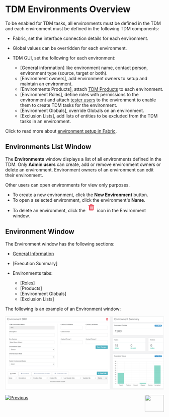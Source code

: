# TDM Environments Overview

To be enabled for TDM tasks, all environments must be defined in the TDM and each environment must be defined in the following TDM components:

- Fabric, set the interface connection details for each environment. 
- Global values can be overridden for each environment. 
- TDM GUI, set the following for each environment:

  - [General information] like environment name, contact person, environment type (source, target or both).
  - [Environment owners], add environment owners to setup and maintain an environment.
  - [Environments Products], attach [TDM Products](05_tdm_gui_product_window.md) to each environment.
  - [Environment Roles], define roles with permissions to the environment and attach [tester users](02_tdm_gui_user_types.md) to the environment to enable them to create TDM tasks for the environment.
  - [Environment Globals], override Globals on an environment.
  - [Exclusion Lists], add lists of entities to be excluded from the TDM tasks in an environment.

Click to read more about [environment setup in Fabric](/articles/TDM/tdm_implementation/20_tdm_fabric_implementation_environments_setup.md).
  ## Environments List Window

The **Environments** window displays a list of all environments defined in the TDM. Only **Admin users** can create, add or remove environment owners or delete an environment. Environment owners of an environment can edit their environment. 

Other users can open environments for view only purposes.

-   To create a new environment, click the **New Environment** button.
-   To open a selected environment, click the environment's **Name**.
-   To delete an environment, click the ![delete](images/delete_icon.png) icon in the Environment window.



## Environment Window

The Environment window has the following sections:

- [General Information](08_environment_window_general_information.md)

- [Execution Summary]

- Environments tabs:

  - [Roles]
  - [Products]
  - [Environment Globals]
  - [Exclusion Lists]

 The following is an example of an Environment window:

  ![environment](images/tdm_environment_window.png)



  [![Previous](/articles/images/Previous.png)](06_be_product_tdmdb_tables.md)[<img align="right" width="60" height="54" src="/articles/images/Next.png">](08_environment_window_general_information.md)
